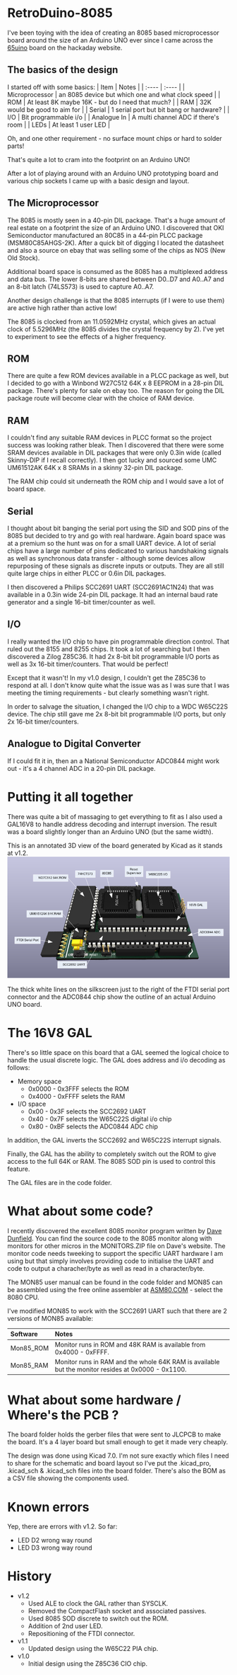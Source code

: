 # RetroDuino-8085

I've been toying with the idea of creating an 8085 based microprocessor board around the size of an Arduino UNO ever since I came across the [65uino](https://hackaday.io/project/190260-65uino) board on the hackaday website.

## The basics of the design

I started off with some basics:
| Item | Notes |
| :---- | :---- |
| Microprocessor | an 8085 device but which one and what clock speed |
| ROM | At least 8K maybe 16K - but do I need that much?  |
| RAM | 32K would be good to aim for |
| Serial | 1 serial port but bit bang or hardware? |
| I/O | Bit programmable i/o |
| Analogue In | A multi channel ADC if there's room |
| LEDs | At least 1 user LED |

Oh, and one other requirement - no surface mount chips or hard to solder parts!

That's quite a lot to cram into the footprint on an Arduino UNO!

After a lot of playing around with an Arduino UNO prototyping board and various chip sockets I came up with a basic design and layout.

## The Microprocessor

The 8085 is mostly seen in a 40-pin DIL package. That's a huge amount of real estate on a footprint the size of an Arduino UNO. I discovered that OKI Semiconductor manufactured an 80C85 in a 44-pin PLCC package (MSM80C85AHGS-2K). After a quick bit of digging I located the datasheet and also a source on ebay that was selling some of the chips as NOS (New Old Stock).

Additional board space is consumed as the 8085 has a multiplexed address and data bus. The lower 8-bits are shared between D0..D7 and A0..A7 and an 8-bit latch (74LS573) is used to capture A0..A7.

Another design challenge is that the 8085 interrupts (if I were to use them) are active high rather than active low! 

The 8085 is clocked from an 11.0592MHz crystal, which gives an actual clock of 5.5296MHz (the 8085 divides the crystal frequency by 2). I've yet to experiment to see the effects of a higher frequency.

## ROM

There are quite a few ROM devices available in a PLCC package as well, but I decided to go with a Winbond W27C512 64K x 8 EEPROM in a 28-pin DIL package. There's plenty for sale on ebay too. The reason for going the DIL package route will become clear with the choice of RAM device.

## RAM

I couldn't find any suitable RAM devices in PLCC format so the project success was looking rather bleak. Then I discovered that there were some SRAM devices available in DIL packages that were only 0.3in wide (called Skinny-DIP if I recall correctly). I then got lucky and sourced some UMC UM61512AK 64K x 8 SRAMs in a skinny 32-pin DIL package.

The RAM chip could sit underneath the ROM chip and I would save a lot of board space.

## Serial

I thought about bit banging the serial port using the SID and SOD pins of the 8085 but decided to try and go with real hardware. Again board space was at a premium so the hunt was on for a small UART device. A lot of serial chips have a large number of pins dedicated to various handshaking signals as well as synchronous data transfer - although some devices allow repurposing of these signals as discrete inputs or outputs. They are all still quite large chips in either PLCC or 0.6in DIL packages.

I then discovered a Philips SCC2691 UART (SCC2691AC1N24) that was available in a 0.3in wide 24-pin DIL package. It had an internal baud rate generator and a single 16-bit timer/counter as well. 

## I/O

I really wanted the I/O chip to have pin programmable direction control. That ruled out the 8155 and 8255 chips. It took a lot of searching but I then discovered a Zilog Z85C36. It had 2x 8-bit bit programmable I/O ports as well as 3x 16-bit timer/counters. That would be perfect!

Except that it wasn't! In my v1.0 design, I couldn't get the Z85C36 to respond at all. I don't know quite what the issue was as I was sure that I was meeting the timing requirements - but clearly something wasn't right.

In order to salvage the situation, I changed the I/O chip to a WDC W65C22S device. The chip still gave me 2x 8-bit bit programmable I/O ports, but only 2x 16-bit timer/counters.

## Analogue to Digital Converter

If I could fit it in, then an a National Semiconductor ADC0844 might work out - it's a 4 channel ADC in a 20-pin DIL package. 

# Putting it all together

There was quite a bit of massaging to get everything to fit as I also used a GAL16V8 to handle address decoding and interrupt inversion. The result was a board slightly longer than an Arduino UNO (but the same width).

This is an annotated 3D view of the board generated by Kicad as it stands at v1.2.
![](./images/board3.png)

The thick white lines on the silkscreen just to the right of the FTDI serial port connector and the ADC0844 chip show the outline of an actual Arduino UNO board.

# The 16V8 GAL

There's so little space on this board that a GAL seemed the logical choice to handle the usual discrete logic. The GAL does address and i/o decoding as follows:
* Memory space
  * 0x0000 - 0x3FFF selects the ROM
  * 0x4000 - 0xFFFF selets the RAM
* I/O space
  * 0x00 - 0x3F selects the SCC2692 UART
  * 0x40 - 0x7F selects the W65C22S digital i/o chip
  * 0x80 - 0xBF selects the ADC0844 ADC chip
 
In addition, the GAL inverts the SCC2692 and W65C22S interrupt signals.

Finally, the GAL has the ability to completely switch out the ROM to give access to the full 64K or RAM. The 8085 SOD pin is used to control this feature.

The GAL files are in the code folder.

# What about some code?

I recently discovered the excellent 8085 monitor program written by [Dave Dunfield](https://dunfield.themindfactory.com/). You can find the source code to the 8085 monitor along with monitors for other micros in the MONITORS.ZIP file on Dave's website. The monitor code needs tweeking to support the specific UART hardware I am using but that simply involves providing code to initialise the UART and code to output a characher/byte as well as read in a character/byte.

The MON85 user manual can be found in the code folder and MON85 can be assembled using the free online assembler at [ASM80.COM](https://asm80.com) - select the 8080 CPU.

I've modified MON85 to work with the SCC2691 UART such that there are 2 versions of MON85 available:

| Software | Notes |
| :---- | :---- |
| Mon85_ROM | Monitor runs in ROM and 48K RAM is available from 0x4000 - 0xFFFF. |
| Mon85_RAM | Monitor runs in RAM and the whole 64K RAM is available but the monitor resides at 0x0000 - 0x1100. |

# What about some hardware / Where's the PCB ?

The board folder holds the gerber files that were sent to JLCPCB to make the board. It's a 4 layer board but small enough to get it made very cheaply.

The design was done using Kicad 7.0. I'm not sure exactly which files I need to share for the schematic and board layout so I've put the .kicad_pro, .kicad_sch & .kicad_sch files into the board folder. There's also the BOM as a CSV file showing the components used.

# Known errors

Yep, there are errors with v1.2. So far:
* LED D2 wrong way round
* LED D3 wrong way round

# History
* v1.2
  * Used ALE to clock the GAL rather than SYSCLK.
  * Removed the CompactFlash socket and associated passives.
  * Used 8085 SOD discrete to switch out the ROM.
  * Addition of 2nd user LED.
  * Repositioning of the FTDI connector.
* v1.1 
  * Updated design using the W65C22 PIA chip.
* v1.0
  * Initial design using the Z85C36 CIO chip.
